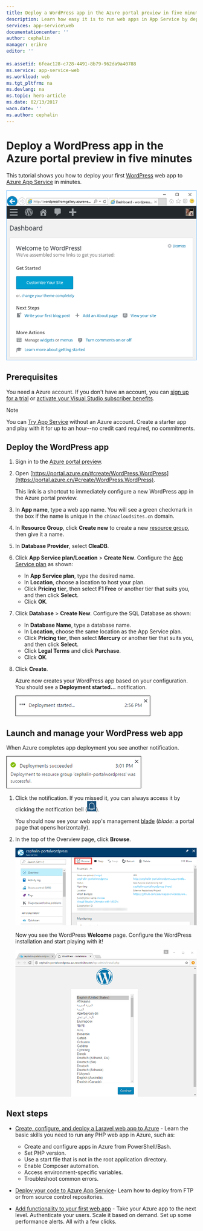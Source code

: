 ```yaml
---
title: Deploy a WordPress app in the Azure portal preview in five minutes | Azure
description: Learn how easy it is to run web apps in App Service by deploying a WordPress app. See your results immediately.
services: app-service\web
documentationcenter: ''
author: cephalin
manager: erikre
editor: ''

ms.assetid: 6feac128-c728-4491-8b79-962da9a40788
ms.service: app-service-web
ms.workload: web
ms.tgt_pltfrm: na
ms.devlang: na
ms.topic: hero-article
ms.date: 02/13/2017
wacn.date: ''
ms.author: cephalin
---
```


# Deploy a WordPress app in the Azure portal preview in five minutes

This tutorial shows you how to deploy your first [WordPress](https://wordpress.org/) web app to [Azure App Service](../app-service/app-service-value-prop-what-is.md) 
in minutes.

![WordPress site](./media/app-service-web-get-started-php-portal/wpdashboard.png)

## Prerequisites
You need a Azure account. If you don't have an account, you can 
[sign up for a trial](https://www.azure.cn/pricing/1rmb-trial/?WT.mc_id=A261C142F) or 
[activate your Visual Studio subscriber benefits](https://azure.microsoft.com/pricing/member-offers/msdn-benefits-details/?WT.mc_id=A261C142F).

> [!NOTE]
> You can [Try App Service](https://azure.microsoft.com/try/app-service/) without an Azure account. Create a starter app and play with
> it for up to an hour--no credit card required, no commitments.
> 
> 

## Deploy the WordPress app
1. Sign in to the [Azure portal preview](https://portal.azure.cn).

2. Open [https://portal.azure.cn/#create/WordPress.WordPress](https://portal.azure.cn/#create/WordPress.WordPress).

    This link is a shortcut to immediately configure a new WordPress app in the Azure portal preview.

3. In **App name**, type a web app name. You will see a green checkmark in the box if the name is unique in the `chinacloudsites.cn` domain.

5. In **Resource Group**, click **Create new** to create a new [resource group](../azure-resource-manager/resource-group-overview.md), then give it a name.

6. In **Database Provider**, select **CleaDB**.

7. Click **App Service plan/Location** > **Create New**. Configure the [App Service plan](../app-service/azure-web-sites-web-hosting-plans-in-depth-overview.md) as shown:

    - In **App Service plan**, type the desired name.
    - In **Location**, choose a location to host your plan.
    - Click **Pricing tier**, then select **F1 Free** or another tier that suits you, and then click **Select**.
    - Click **OK**.

8. Click **Database** > **Create New**. Configure the SQL Database as shown:

    - In **Database Name**, type a database name. 
    - In **Location**, choose the same location as the App Service plan.
    - Click **Pricing tier**, then select **Mercury** or another tier that suits you, and then click **Select**.
    - Click **Legal Terms** and click **Purchase**.
    - Click **OK**.

9. Click **Create**.

    Azure now creates your WordPress app based on your configuration. You should see a **Deployment started...** notification.

    ![Deployment started - first WordPress in Azure App Service](./media/app-service-web-get-started-php-portal/deployment-started.png)

## Launch and manage your WordPress web app

When Azure completes app deployment you see another notification.

![Deployment succeeded - first WordPress in Azure App Service](./media/app-service-web-get-started-php-portal/deployment-succeeded.png)

1. Click the notification. If you missed it, you can always access it by clicking the notification bell 
(![Notification bellow - first WordPress in Azure App Service](./media/app-service-web-get-started-dotnet-portal/notification.png)).

    You should now see your web app's management [blade](../azure-resource-manager/resource-group-portal.md#manage-resources) (*blade*: a portal page that opens horizontally).

3. In the top of the Overview page, click **Browse**.

    ![Browse - first WordPress in Azure App Service](./media/app-service-web-get-started-php-portal/browse.png)

    Now you see the WordPress **Welcome** page. Configure the WordPress installation and start playing with it!

    ![WordPress configuration - first WordPress in Azure App Service](./media/app-service-web-get-started-php-portal/wordpress-config.png)

## Next steps
* [Create, configure, and deploy a Laravel web app to Azure](./app-service-web-php-get-started.md) - Learn the basic skills you need to run any PHP web app 
in Azure, such as:

    * Create and configure apps in Azure from PowerShell/Bash.
    * Set PHP version.
    * Use a start file that is not in the root application directory.
    * Enable Composer automation.
    * Access environment-specific variables.
    * Troubleshoot common errors.

* [Deploy your code to Azure App Service](./web-sites-deploy.md)- Learn how to deploy from FTP or from source control repositories.
* [Add functionality to your first web app](./app-service-web-get-started-2.md) - Take your Azure app to the next level. Authenticate your users. 
Scale it based on demand. Set up some performance alerts. All with a few clicks.